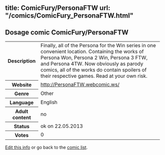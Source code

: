 title: ComicFury/PersonaFTW
url: "/comics/ComicFury_PersonaFTW.html"
---
Dosage comic ComicFury/PersonaFTW
-----------------------------------------

<p id="msg"></p>
<script type="text/javascript">
if (window.location.search === '?edit_info_mail=sent_ok') {
  var elem = document.getElementById("msg");
  elem.innerHTML = 'Edited information sucessfully sent for review, which is usually done daily. Thanks!';
  elem.className = 'ok';
}
</script>
<table class="comicinfo">
<tr>
<th>Description</th><td>Finally, all of the Persona for the Win series in one convenient location. Containing the works of Persona Won, Persona 2 Win, Persona 3 FTW, and Persona 4TW. Now obviously as parody comics, all of the works do contain spoilers of their respective games. Read at your own risk.</td>
</tr>
<tr>
<th>Website</th><td><a href="http://PersonaFTW.webcomic.ws/">http://PersonaFTW.webcomic.ws/</a></td>
</tr>
<tr>
<th>Genre</th><td>Other</td>
</tr>
<tr>
<th>Language</th><td>English</td>
</tr>
<tr>
<th>Adult content</th><td>no</td>
</tr>
<tr>
<th>Status</th><td>ok on 22.05.2013</td>
</tr>
<tr>
<th>Votes</th><td>0</td>
</tr>
</table>

[Edit this info](ComicFury_PersonaFTW_edit.html) or go back to the [comic list](../comic-index.html).
